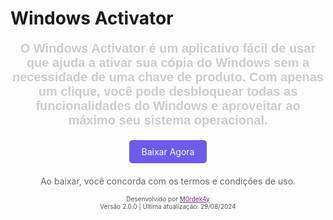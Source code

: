 # Windows Activator

<p align="center" style="font-size: 20px; color: #ccc; font-family: Arial, sans-serif; font-weight: bold; text-shadow: 0px 0px 2px rgba(255, 255, 255, 0.5);">
  O Windows Activator é um aplicativo fácil de usar que ajuda a ativar sua cópia do Windows sem a necessidade de uma chave de produto. Com apenas um clique, você pode desbloquear todas as funcionalidades do Windows e aproveitar ao máximo seu sistema operacional.
</p>

<p align="center">
  <a href="#" style="
    display: inline-block;
    background-color: #6c5ce7; 
    color: #ffffff; 
    padding: 10px 20px; 
    border: none; 
    border-radius: 5px; 
    text-decoration: none; 
    transition: background-color 0.3s ease-in-out, transform 0.3s ease-in-out, box-shadow 0.3s ease-in-out;
  "
  onmouseover="this.style.backgroundColor='#8e44ad'; this.style.transform='scale(1.1)'; this.style.boxShadow='0px 0px 10px rgba(0, 0, 0, 0.2)';"
  onmouseout="this.style.backgroundColor='#6c5ce7'; this.style.transform='scale(1)'; this.style.boxShadow='none';">
    Baixar Agora
  </a>
</p>

<p align="center" style="font-size: 14px; color: #666; margin-top: 20px;">
  Ao baixar, você concorda com os termos e condições de uso.
</p>

<p align="center" style="font-size: 12px; color: #666; margin-top: 5px;">
  <span style="font-size: 10px; color: #555;">Desenvolvido por <a href="https://github.com/M0rdek4y" style="color: #7A288A;">M0rdek4y</a></span><br>
  <span style="font-size: 10px; color: #555;">Versão 2.0.0 | Última atualização: 29/08/2024</span>
</p>
